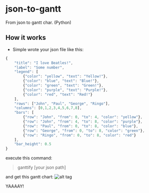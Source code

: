 # json-to-gantt
From json to gantt char. (Python)

## How it works
- Simple wrote your json file like this:

```javascript
{
    "title": "I love Beatles!",
    "label": "Some number",
    "legend": [
        {"color": "yellow", "text": "Yellow!"},
        {"color": "blue", "text": "Blue!"},
        {"color": "green", "text": "Green!"},
        {"color": "purple", "text": "Purple!"},
        {"color": "red", "text": "Red!"}
    ],
    "rows": ["John", "Paul", "George", "Ringo"],
    "columns": [0,1,2,3,4,5,6,7,8],
    "bars": [
        {"row": "John", "from": 0, "to": 4, "color": "yellow"},
        {"row": "John", "from": 4, "to": 8, "color": "purple"},
        {"row": "Paul", "from": 0, "to": 8, "color": "blue"},
        {"row": "George", "from": 0, "to": 8, "color": "green"},
        {"row": "Ringo", "from": 0, "to": 8, "color": "red"}
    ],
    "bar_height": 0.5
}
```
execute this command:
> ganttify [your json path]

and get this gantt chart:
![alt tag](https://s21.postimg.org/4s3lqec6v/figure_1.png)

YAAAAY!
